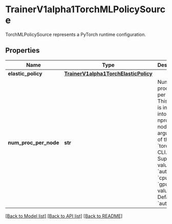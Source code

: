 # TrainerV1alpha1TorchMLPolicySource

TorchMLPolicySource represents a PyTorch runtime configuration.
## Properties
Name | Type | Description | Notes
------------ | ------------- | ------------- | -------------
**elastic_policy** | [**TrainerV1alpha1TorchElasticPolicy**](TrainerV1alpha1TorchElasticPolicy.md) |  | [optional] 
**num_proc_per_node** | **str** | Number of processes per node. This value is inserted into the &#x60;--nproc-per-node&#x60; argument of the &#x60;torchrun&#x60; CLI. Supported values: &#x60;auto&#x60;, &#x60;cpu&#x60;, &#x60;gpu&#x60;, or int value. Defaults to &#x60;auto&#x60;. | [optional] 

[[Back to Model list]](../README.md#documentation-for-models) [[Back to API list]](../README.md#documentation-for-api-endpoints) [[Back to README]](../README.md)


